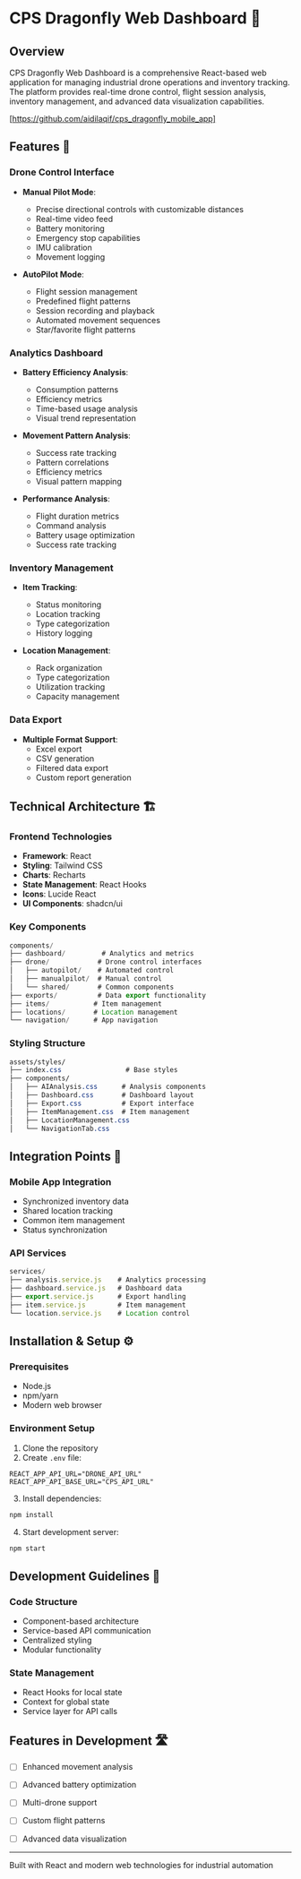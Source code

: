# CPS Dragonfly Web Dashboard 🎯

## Overview
CPS Dragonfly Web Dashboard is a comprehensive React-based web application for managing industrial drone operations and inventory tracking. The platform provides real-time drone control, flight session analysis, inventory management, and advanced data visualization capabilities.

[https://github.com/aidilaqif/cps_dragonfly_mobile_app]

## Features 🌟

### Drone Control Interface
- **Manual Pilot Mode**: 
  - Precise directional controls with customizable distances
  - Real-time video feed
  - Battery monitoring
  - Emergency stop capabilities
  - IMU calibration
  - Movement logging

- **AutoPilot Mode**:
  - Flight session management
  - Predefined flight patterns
  - Session recording and playback
  - Automated movement sequences
  - Star/favorite flight patterns

### Analytics Dashboard
- **Battery Efficiency Analysis**:
  - Consumption patterns
  - Efficiency metrics
  - Time-based usage analysis
  - Visual trend representation

- **Movement Pattern Analysis**:
  - Success rate tracking
  - Pattern correlations
  - Efficiency metrics
  - Visual pattern mapping

- **Performance Analysis**:
  - Flight duration metrics
  - Command analysis
  - Battery usage optimization
  - Success rate tracking

### Inventory Management
- **Item Tracking**:
  - Status monitoring
  - Location tracking
  - Type categorization
  - History logging

- **Location Management**:
  - Rack organization
  - Type categorization
  - Utilization tracking
  - Capacity management

### Data Export
- **Multiple Format Support**:
  - Excel export
  - CSV generation
  - Filtered data export
  - Custom report generation

## Technical Architecture 🏗️

### Frontend Technologies
- **Framework**: React
- **Styling**: Tailwind CSS
- **Charts**: Recharts
- **State Management**: React Hooks
- **Icons**: Lucide React
- **UI Components**: shadcn/ui

### Key Components
```jsx
components/
├── dashboard/         # Analytics and metrics
├── drone/            # Drone control interfaces
│   ├── autopilot/    # Automated control
│   ├── manualpilot/  # Manual control
│   └── shared/       # Common components
├── exports/          # Data export functionality
├── items/           # Item management
├── locations/       # Location management
└── navigation/      # App navigation
```

### Styling Structure
```css
assets/styles/
├── index.css                # Base styles
├── components/
│   ├── AIAnalysis.css      # Analysis components
│   ├── Dashboard.css       # Dashboard layout
│   ├── Export.css          # Export interface
│   ├── ItemManagement.css  # Item management
│   ├── LocationManagement.css
│   └── NavigationTab.css
```

## Integration Points 🔄

### Mobile App Integration
- Synchronized inventory data
- Shared location tracking
- Common item management
- Status synchronization

### API Services
```javascript
services/
├── analysis.service.js    # Analytics processing
├── dashboard.service.js   # Dashboard data
├── export.service.js      # Export handling
├── item.service.js        # Item management
└── location.service.js    # Location control
```

## Installation & Setup ⚙️

### Prerequisites
- Node.js
- npm/yarn
- Modern web browser

### Environment Setup
1. Clone the repository
2. Create `.env` file:
```
REACT_APP_API_URL="DRONE_API_URL"
REACT_APP_API_BASE_URL="CPS_API_URL"
```
3. Install dependencies:
```bash
npm install
```
4. Start development server:
```bash
npm start
```

## Development Guidelines 📝

### Code Structure
- Component-based architecture
- Service-based API communication
- Centralized styling
- Modular functionality

### State Management
- React Hooks for local state
- Context for global state
- Service layer for API calls

## Features in Development 🛣️

- [ ] Enhanced movement analysis
- [ ] Advanced battery optimization
- [ ] Multi-drone support
- [ ] Custom flight patterns
- [ ] Advanced data visualization


---
Built with React and modern web technologies for industrial automation
